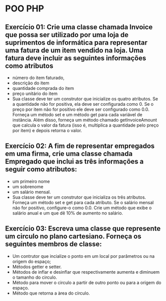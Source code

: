 # POO PHP


## Exercício 01: Crie uma classe chamada Invoice que possa ser utilizado por uma loja de suprimentos de informática para representar uma fatura de um item vendido na loja. Uma fatura deve incluir as seguintes informações como atributos

* número do item faturado,
* descrição do item
* quantidade comprada do item
* preço unitário do item
* Sua classe deve ter um construtor que inicialize os quatro atributos. Se a quantidade não for positiva, ela deve ser configurada como 0. Se o preço por item não for positivo ele deve ser configurado como 0.0. Forneça um método set e um método get para cada variável de instância. Além disso, forneça um método chamado getInvoiceAmount que calcula o valor da fatura (isso é, multiplica a quantidade pelo preço por item) e depois retorna o valor.

## Exercício 02: A fim de representar empregados em uma firma, crie uma classe chamada Empregado que inclui as três informações a seguir como atributos:

* um primeiro nome
* um sobrenome
* um salário mensal.
* Sua classe deve ter um construtor que inicializa os três atributos. Forneça um método set e get para cada atributo. Se o salário mensal não for positivo, configure-o como 0.0. Crie um método que exibe o salário anual e um que dê 10% de aumento no salário.

## Exercício 03: Escreva uma classe que represente um circulo no plano cartesiano. Forneça os seguintes membros de classe:

* Um contrutor que incialize o ponto em um local por parâmetros ou na origem do espaço;
* Métodos getter e setter.
* Métodos de inflar e desinflar que respectivamente aumenta e diminuem o tamanho do circulo.
* Método para mover o circulo a partir de outro ponto ou para a origem do espaço.
* Método que retorna a àrea do círculo. 